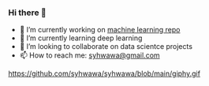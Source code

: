 ### Hi there 👋

- 🔭 I’m currently working on [machine learning repo](https://github.com/syhwawa/Machine_Learning)
- 🌱 I’m currently learning deep learning
- 👯 I’m looking to collaborate on data scientce projects
- 📫 How to reach me: syhwawa@gmail.com

https://github.com/syhwawa/syhwawa/blob/main/giphy.gif

